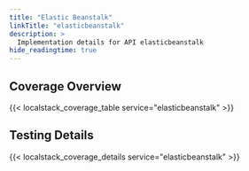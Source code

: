 ```yaml
---
title: "Elastic Beanstalk"
linkTitle: "elasticbeanstalk"
description: >
  Implementation details for API elasticbeanstalk
hide_readingtime: true
---
```


## Coverage Overview

{{< localstack_coverage_table service="elasticbeanstalk" >}}

## Testing Details

{{< localstack_coverage_details service="elasticbeanstalk" >}}
